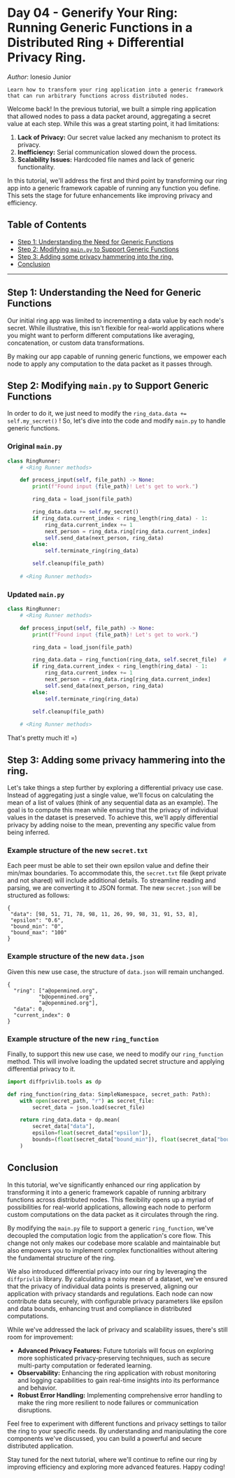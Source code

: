 
# Day 04 - Generify Your Ring: Running Generic Functions in a Distributed Ring + Differential Privacy Ring.
_Author_: Ionesio Junior
```
Learn how to transform your ring application into a generic framework that can run arbitrary functions across distributed nodes.
```

Welcome back! In the previous tutorial, we built a simple ring application that allowed nodes to pass a data packet around, aggregating a secret value at each step. While this was a great starting point, it had limitations:

1.  **Lack of Privacy:** Our secret value lacked any mechanism to protect its privacy.
2.  **Inefficiency:** Serial communication slowed down the process.
3.  **Scalability Issues:** Hardcoded file names and lack of generic functionality.

In this tutorial, we'll address the first and third point by transforming our ring app into a generic framework capable of running any function you define. This sets the stage for future enhancements like improving privacy and efficiency.


## Table of Contents

-   [Step 1: Understanding the Need for Generic Functions](#step-1-understanding-the-need-for-generic-functions)
-   [Step 2: Modifying `main.py` to Support Generic Functions](#step-2-modifying-mainpy-to-support-generic-functions)
-   [Step 3: Adding some privacy hammering into the ring.](#step-3-adding-some-privacy-hammering-into-the-ring.)
-   [Conclusion](#conclusion)

----------

## Step 1: Understanding the Need for Generic Functions

Our initial ring app was limited to incrementing a data value by each node's secret. While illustrative, this isn't flexible for real-world applications where you might want to perform different computations like averaging, concatenation, or custom data transformations.

By making our app capable of running generic functions, we empower each node to apply any computation to the data packet as it passes through.

## Step 2: Modifying `main.py` to Support Generic Functions

In order to do it, we just need to modify the  ```ring_data.data += self.my_secret()``` ! So, let's dive into the code and modify `main.py` to handle generic functions. 

### Original `main.py`

```python
class RingRunner:
	# <Ring Runner methods>

    def process_input(self, file_path) -> None:
        print(f"Found input {file_path}! Let's get to work.")

        ring_data = load_json(file_path)

        ring_data.data += self.my_secret()
        if ring_data.current_index < ring_length(ring_data) - 1:
            ring_data.current_index += 1
            next_person = ring_data.ring[ring_data.current_index]
            self.send_data(next_person, ring_data)
        else:
            self.terminate_ring(ring_data)

        self.cleanup(file_path)
 
	# <Ring Runner methods>
```

### Updated `main.py`
```python
class RingRunner:
	# <Ring Runner methods>

    def process_input(self, file_path) -> None:
        print(f"Found input {file_path}! Let's get to work.")

        ring_data = load_json(file_path)

        ring_data.data = ring_function(ring_data, self.secret_file)  # Changed line
        if ring_data.current_index < ring_length(ring_data) - 1:
            ring_data.current_index += 1
            next_person = ring_data.ring[ring_data.current_index]
            self.send_data(next_person, ring_data)
        else:
            self.terminate_ring(ring_data)

        self.cleanup(file_path)
 
	# <Ring Runner methods>
```

That's pretty much it! =)

## Step 3: Adding some privacy hammering into the ring.

Let's take things a step further by exploring a differential privacy use case. Instead of aggregating just a single value, we'll focus on calculating the mean of a list of values (think of any sequential data as an example). The goal is to compute this mean while ensuring that the privacy of individual values in the dataset is preserved. To achieve this, we'll apply differential privacy by adding noise to the mean, preventing any specific value from being inferred.

### Example structure of the new `secret.txt`

Each peer must be able to set their own epsilon value and define their min/max boundaries. To accommodate this, the `secret.txt` file (kept private and not shared) will include additional details. To streamline reading and parsing, we are converting it to JSON format. The new `secret.json` will be structured as follows:
```
{
 "data": [98, 51, 71, 78, 98, 11, 26, 99, 98, 31, 91, 53, 8],
 "epsilon": "0.6",
 "bound_min": "0",
 "bound_max": "100"
}
```

### Example structure of the new `data.json`


Given this new use case, the structure of `data.json` will remain unchanged.
```
{
  "ring": ["a@openmined.org", 
		  "b@openmined.org",
		  "a@openmined.org"],
  "data": 0,
  "current_index": 0
}
```

### Example structure of the new `ring_function`

Finally, to support this new use case, we need to modify our `ring_function` method. This will involve loading the updated secret structure and applying differential privacy to it.

```python
import diffprivlib.tools as dp

def ring_function(ring_data: SimpleNamespace, secret_path: Path):
    with open(secret_path, "r") as secret_file:
        secret_data = json.load(secret_file)

    return ring_data.data + dp.mean(
        secret_data["data"],
        epsilon=float(secret_data["epsilon"]),
        bounds=(float(secret_data["bound_min"]), float(secret_data["bound_max"])),
    )
```

## Conclusion

In this tutorial, we've significantly enhanced our ring application by transforming it into a generic framework capable of running arbitrary functions across distributed nodes. This flexibility opens up a myriad of possibilities for real-world applications, allowing each node to perform custom computations on the data packet as it circulates through the ring.

By modifying the `main.py` file to support a generic `ring_function`, we've decoupled the computation logic from the application's core flow. This change not only makes our codebase more scalable and maintainable but also empowers you to implement complex functionalities without altering the fundamental structure of the ring.

We also introduced differential privacy into our ring by leveraging the `diffprivlib` library. By calculating a noisy mean of a dataset, we've ensured that the privacy of individual data points is preserved, aligning our application with privacy standards and regulations. Each node can now contribute data securely, with configurable privacy parameters like epsilon and data bounds, enhancing trust and compliance in distributed computations.

While we've addressed the lack of privacy and scalability issues, there's still room for improvement:

-   **Advanced Privacy Features:** Future tutorials will focus on exploring more sophisticated privacy-preserving techniques, such as secure multi-party computation or federated learning.
-   **Observability:** Enhancing the ring application with robust monitoring and logging capabilities to gain real-time insights into its performance and behavior.
-   **Robust Error Handling:** Implementing comprehensive error handling to make the ring more resilient to node failures or communication disruptions.

Feel free to experiment with different functions and privacy settings to tailor the ring to your specific needs. By understanding and manipulating the core components we've discussed, you can build a powerful and secure distributed application.

Stay tuned for the next tutorial, where we'll continue to refine our ring by improving efficiency and exploring more advanced features. Happy coding!
